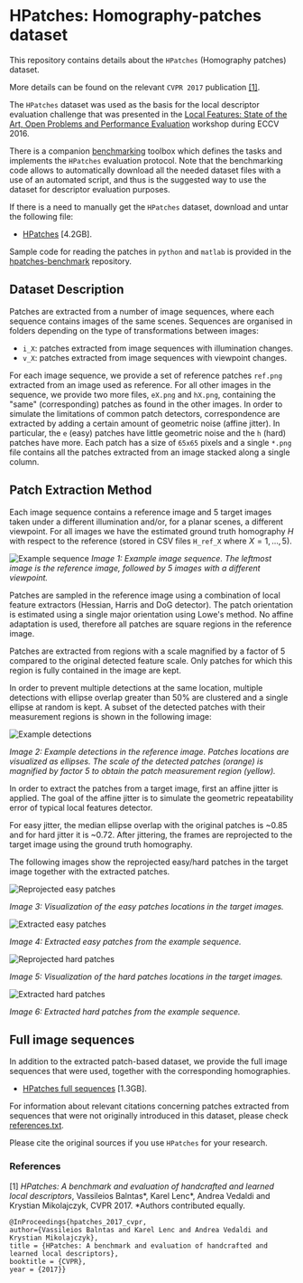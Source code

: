 # HPatches: Homography-patches dataset

This repository contains details about the `HPatches` (Homography
patches) dataset. 

More details can be found on the relevant `CVPR 2017` publication
[[1]](#refs).

The `HPatches` dataset was used as the basis for the local descriptor
evaluation challenge that was presented in the
[Local Features: State of the Art, Open Problems and Performance Evaluation](http://www.iis.ee.ic.ac.uk/ComputerVision/DescrWorkshop/index.html)
workshop during ECCV 2016.

There is a companion
[benchmarking](https://github.com/hpatches/hpatches-benchmark) toolbox
which defines the tasks and implements the `HPatches` evaluation
protocol. Note that the benchmarking code allows to automatically
download all the needed dataset files with a use of an automated
script, and thus is the suggested way to use the dataset for
descriptor evaluation purposes.

If there is a need to manually get the `HPatches` dataset, download
and untar the following file:

* [HPatches](http://www.iis.ee.ic.ac.uk/~vbalnt/hpatches/hpatches-release.tar.gz) [4.2GB].

Sample code for reading the patches in `python` and `matlab` is
provided in the
[hpatches-benchmark](https://github.com/hpatches/hpatches-benchmark)
repository.

## Dataset Description

Patches are extracted from a number of image sequences, where each
sequence contains images of the same scenes. Sequences are organised
in folders depending on the type of transformations between images:

* `i_X`: patches extracted from image sequences with illumination changes.
* `v_X`: patches extracted from image sequences with viewpoint changes.

For each image sequence, we provide a set of reference patches
`ref.png` extracted from an image used as reference. For all other
images in the sequence, we provide two more files, `eX.png` and
`hX.png`, containing the "same" (corresponding) patches as found in
the other images. In order to simulate the limitations of common patch
detectors, correspondence are extracted by adding a certain amount of
geometric noise (affine jitter). In particular, the `e` (easy) patches
have little geometric noise and the `h` (hard) patches have more. Each
patch has a size of `65x65` pixels and a single `*.png` file contains
all the patches extracted from an image stacked along a single column.

## Patch Extraction Method

Each image sequence contains a reference image and 5 target images
taken under a different illumination and/or, for a planar scenes, a
different viewpoint. For all images we have the estimated ground truth
homography $H$ with respect to the reference (stored in CSV files
`H_ref_X` where $X=1,...,5$).

![Example sequence](img/images.png)
*Image 1: Example image sequence. The leftmost image is the reference image, followed by 5 images with a different viewpoint.*

Patches are sampled in the reference image using a combination of
local feature extractors (Hessian, Harris and DoG detector). The patch
orientation is estimated using a single major orientation using Lowe's
method. No affine adaptation is used, therefore all patches are square
regions in the reference image.

Patches are extracted from regions with a scale magnified by a factor
of 5 compared to the original detected feature scale. Only patches for
which this region is fully contained in the image are kept.

In order to prevent multiple detections at the same location, multiple
detections with ellipse overlap greater than 50% are clustered and a
single ellipse at random is kept. A subset of the detected patches
with their measurement regions is shown in the following image:

![Example detections](img/detections.png)

*Image 2: Example detections in the reference image. Patches locations are visualized as ellipses. The scale of the detected patches (orange) is magnified by factor 5 to obtain the patch measurement region (yellow).*

In order to extract the patches from a target image, first an affine
jitter is applied. The goal of the affine jitter is to simulate the
geometric repeatability error of typical local features detector.

For easy jitter, the median ellipse overlap with the original patches
is ~0.85 and for hard jitter it is ~0.72. After jittering, the frames
are reprojected to the target image using the ground truth homography.

The following images show the reprojected easy/hard patches in the
target image together with the extracted patches.

![Reprojected easy patches](img/images_easy.png)

*Image 3: Visualization of the easy patches locations in the target images.*

![Extracted easy patches](img/patches_easy.png)

*Image 4: Extracted easy patches from the example sequence.*

![Reprojected hard patches](img/images_hard.png)

*Image 5: Visualization of the hard patches locations in the target images.*

![Extracted hard patches](img/patches_hard.png)

*Image 6: Extracted hard patches from the example sequence.*


## Full image sequences

In addition to the extracted patch-based dataset, we provide the full
image sequences that were used, together with the corresponding
homographies.

* [HPatches full sequences](http://www.iis.ee.ic.ac.uk/~vbalnt/hpatches/hpatches-sequences-release.tar.gz) [1.3GB].

For information about relevant citations concerning patches extracted
from sequences that were not originally introduced in this dataset,
please check [references.txt](references.txt).

Please cite the original sources if you use `HPatches` for your
research.

### References
<a name="refs"></a>

[1] *HPatches: A benchmark and evaluation of handcrafted and learned local descriptors*, Vassileios Balntas*, Karel Lenc*, Andrea Vedaldi and Krystian Mikolajczyk, CVPR 2017.
*Authors contributed equally.

```
@InProceedings{hpatches_2017_cvpr,
author={Vassileios Balntas and Karel Lenc and Andrea Vedaldi and Krystian Mikolajczyk},
title = {HPatches: A benchmark and evaluation of handcrafted and learned local descriptors},
booktitle = {CVPR},
year = {2017}}
```

